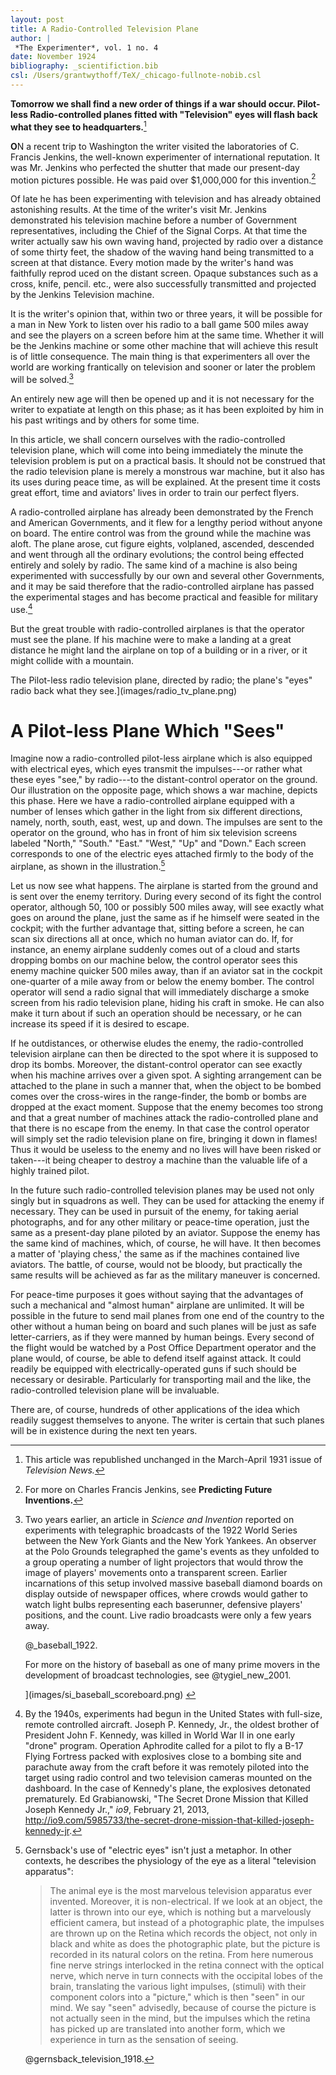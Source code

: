 ```yaml
---
layout: post
title: A Radio-Controlled Television Plane
author: |
 *The Experimenter*, vol. 1 no. 4
date: November 1924
bibliography: _scientifiction.bib
csl: /Users/grantwythoff/TeX/_chicago-fullnote-nobib.csl
---
```


**Tomorrow we shall find a new order of things if a war should occur.  Pilot-less Radio-controlled planes fitted with "Television" eyes will flash back what they see to headquarters.**[^pqpb]

**O**N a recent trip to Washington the writer visited the laboratories of C. Francis Jenkins, the well-known experimenter of international reputation. It was Mr. Jenkins who perfected the shutter that made our present-day motion pictures possible. He was paid over $1,000,000 for this invention.[^cfjs]

Of late he has been experimenting with television and has already obtained astonishing results. At the time of the writer's visit Mr. Jenkins demonstrated his television machine before a number of Government representatives, including the Chief of the Signal Corps. At that time the writer actually saw his own waving hand, projected by radio over a distance of some thirty feet, the shadow of the waving hand being transmitted to a screen at that distance. Every motion made by the writer's hand was faithfully reprod uced on the distant screen. Opaque substances such as a cross, knife, pencil. etc., were also successfully transmitted and projected by the Jenkins Television machine.

It is the writer's opinion that, within two or three years, it will be possible for a man in New York to listen over his radio to a ball game 500 miles away and see the players on a screen before him at the same time. Whether it will be the Jenkins machine or some other machine that will achieve this result is of little consequence. The main thing is that experimenters all over the world are working frantically on television and sooner or later the problem will be solved.[^mlb]

An entirely new age will then be opened up and it is not necessary for the writer to expatiate at length on this phase; as it has been exploited by him in his past writings and by others for some time.

In this article, we shall concern ourselves with the radio-controlled television plane, which will come into being immediately the minute the television problem is put on a practical basis. It should not be construed that the radio television plane is merely a monstrous war machine, but it also has its uses during peace time, as will be explained. At the present time it costs great effort, time and aviators' lives in order to train our perfect flyers.

A radio-controlled airplane has already been demonstrated by the French and American Governments, and it flew for a lengthy period without anyone on board. The entire control was from the ground while the machine was aloft. The plane arose, cut figure eights, volplaned, ascended, descended and went through all the ordinary evolutions; the control being effected entirely and solely by radio. The same kind of a machine is also being experimented with successfully by our own and several other Governments, and it may be said therefore that the radio-controlled airplane has passed the experimental stages and has become practical and feasible for military use.[^jfk1]

But the great trouble with radio-controlled airplanes is that the operator must see the plane. If his machine were to make a landing at a great distance he might land the airplane on top of a building or in a river, or it might collide with a mountain.

The Pilot-less radio television plane, directed by radio; the plane's "eyes" radio back what they see.](images/radio_tv_plane.png)

# A Pilot-less Plane Which "Sees" 

Imagine now a radio-controlled pilot-less airplane which is also equipped with electrical eyes, which eyes transmit the impulses---or rather what these eyes "see," by radio---to the distant-control operator on the ground. Our illustration on the opposite page, which shows a war machine, depicts this phase. Here we have a radio-controlled airplane equipped with a number of lenses which gather in the light from six different directions, namely, north, south, east, west, up and down. The impulses are sent to the operator on the ground, who has in front of him six television screens labeled "North," "South." "East." "West," "Up" and "Down." Each screen corresponds to one of the electric eyes attached firmly to the body of the airplane, as shown in the illustration.[^eye]

Let us now see what happens. The airplane is started from the ground and is sent over the enemy territory. During every second of its fight the control operator, although 50, 100 or possibly 500 miles away, will see exactly what goes on around the plane, just the same as if he himself were seated in the cockpit; with the further advantage that, sitting before a screen, he can scan six directions all at once, which no human aviator can do. If, for instance, an enemy airplane suddenly comes out of a cloud and starts dropping bombs on our machine below, the control operator sees this enemy machine quicker 500 miles away, than if an aviator sat in the cockpit one-quarter of a mile away from or below the enemy bomber. The control operator will send a radio signal that will immediately discharge a smoke screen from his radio television plane, hiding his craft in smoke. He can also make it turn about if such an operation should be necessary, or he can increase its speed if it is desired to escape.

If he outdistances, or otherwise eludes the enemy, the radio-controlled television airplane can then be directed to the spot where it is supposed to drop its bombs. Moreover, the distant-control operator can see exactly when his machine arrives over a given spot. A sighting arrangement can be attached to the plane in such a manner that, when the object to be bombed comes over the cross-wires in the range-finder, the bomb or bombs are dropped at the exact moment. Suppose that the enemy becomes too strong and that a great number of machines attack the radio-controlled plane and that there is no escape from the enemy. In that case the control operator will simply set the radio television plane on fire, bringing it down in flames! Thus it would be useless to the enemy and no lives will have been risked or taken---it being cheaper to destroy a machine than the valuable life of a highly trained pilot.

In the future such radio-controlled television planes may be used not only singly but in squadrons as well. They can be used for attacking the enemy if necessary. They can be used in pursuit of the enemy, for taking aerial photographs, and for any other military or peace-time operation, just the same as a present-day plane piloted by an aviator. Suppose the enemy has the same kind of machines, which, of course, he will have. It then becomes a matter of 'playing chess,' the same as if the machines contained live aviators. The battle, of course, would not be bloody, but practically the same results will be achieved as far as the military maneuver is concerned.

For peace-time purposes it goes without saying that the advantages of such a mechanical and "almost human" airplane are unlimited. It will be possible in the future to send mail planes from one end of the country to the other without a human being on board and such planes will be just as safe letter-carriers, as if they were manned by human beings. Every second of the flight would be watched by a Post Office Department operator and the plane would, of course, be able to defend itself against attack. It could readily be equipped with electrically-operated guns if such should be necessary or desirable. Particularly for transporting mail and the like, the radio-controlled television plane will be invaluable.

There are, of course, hundreds of other applications of the idea which readily suggest themselves to anyone. The writer is certain that such planes will be in existence during the next ten years.

[^pqpb]: This article was republished unchanged in the March-April 1931 issue of *Television News.*

[^cfjs]: For more on Charles Francis Jenkins, see **Predicting Future Inventions.**

[^mlb]: Two years earlier, an article in *Science and Invention* reported on experiments with telegraphic broadcasts of the 1922 World Series between the New York Giants and the New York Yankees.  An observer at the Polo Grounds telegraphed the game's events as they unfolded to a group operating a number of light projectors that would throw the image of players' movements onto a transparent screen.  Earlier incarnations of this setup involved massive baseball diamond boards on display outside of newspaper offices, where crowds would gather to watch light bulbs representing each baserunner, defensive players' positions, and the count.  Live radio broadcasts were only a few years away.

    @_baseball_1922.
    
    For more on the history of baseball as one of many prime movers in the development of broadcast technologies, see @tygiel_new_2001.

    ](images/si_baseball_scoreboard.png) <!-- no figure -->
    
[^jfk1]: By the 1940s, experiments had begun in the United States with full-size, remote controlled aircraft.  Joseph P. Kennedy, Jr., the oldest brother of President John F. Kennedy, was killed in World War II in one early "drone" program.  Operation Aphrodite called for a pilot to fly a B-17 Flying Fortress packed with explosives close to a bombing site and parachute away from the craft before it was remotely piloted into the target using radio control and two television cameras mounted on the dashboard.  In the case of Kennedy's plane, the explosives detonated prematurely.  Ed Grabianowski, "The Secret Drone Mission that Killed Joseph Kennedy Jr.," *io9*, February 21, 2013, <http://io9.com/5985733/the-secret-drone-mission-that-killed-joseph-kennedy-jr>.

[^eye]:  Gernsback's use of "electric eyes" isn't just a metaphor.  In other contexts, he describes the physiology of the eye as a literal "television apparatus":

    > The animal eye is the most marvelous television apparatus ever invented. Moreover, it is non-electrical. If we look at an object, the latter is thrown into our eye, which is nothing but a marvelously efficient camera, but instead of a photographic plate, the impulses are thrown up on the Retina which records the object, not only in black and white as does the photographic plate, but the picture is recorded in its natural colors on the retina. From here numerous fine nerve strings interlocked in the retina connect with the optical nerve, which nerve in turn connects with the occipital lobes of the brain, translating the various light impulses, (stimuli) with their component colors into a "picture," which is then "seen" in our mind. We say "seen" advisedly, because of course the picture is not actually seen in the mind, but the impulses which the retina has picked up are translated into another form, which we experience in turn as the sensation of seeing.
    
    @gernsback_television_1918.
